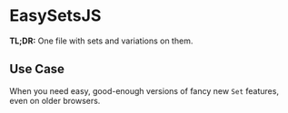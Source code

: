 # EasySetsJS

**TL;DR:** One file with sets and variations on them.

## Use Case

When you need easy, good-enough versions of fancy new `Set` features,
even on older browsers.
